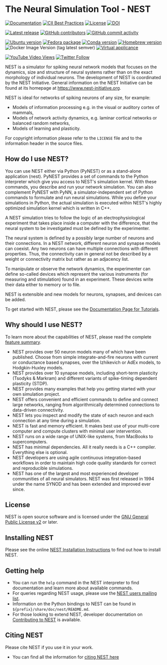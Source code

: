 # The Neural Simulation Tool - NEST

[![Documentation](https://img.shields.io/readthedocs/nest-simulator?logo=readthedocs&logo=Read%20the%20Docs&label=Documentation)](https://nest-simulator.org/documentation)
[![CII Best Practices](https://bestpractices.coreinfrastructure.org/projects/2218/badge)](https://bestpractices.coreinfrastructure.org/projects/2218)
[![License](http://img.shields.io/:license-GPLv2+-green.svg)](http://www.gnu.org/licenses/gpl-2.0.html)
[![DOI](https://zenodo.org/badge/DOI/10.5281/zenodo.5886894.svg)](https://doi.org/10.5281/zenodo.5886894)

[![Latest release](https://img.shields.io/github/release/nest/nest-simulator.svg?color=brightgreen&label=latest%20release)](https://github.com/nest/nest-simulator/releases)
[![GitHub contributors](https://img.shields.io/github/contributors/nest/nest-simulator?logo=github)](https://github.com/nest/nest-simulator)
[![GitHub commit activity](https://img.shields.io/github/commit-activity/y/nest/nest-simulator?logo=github&color=%23ff6633)](https://github.com/nest/nest-simulator)

[![Ubuntu version](https://img.shields.io/badge/ubuntu-(PPA)-blue?logo=debian)](https://nest-simulator.readthedocs.io/en/latest/installation/)
[![Fedora package](https://img.shields.io/fedora/v/nest?logo=fedora)](https://src.fedoraproject.org/rpms/nest)
[![Conda version](https://img.shields.io/conda/vn/conda-forge/nest-simulator.svg?logo=conda-forge&logoColor=white)](https://anaconda.org/conda-forge/nest-simulator)
[![Homebrew version](https://img.shields.io/homebrew/v/nest.svg?logo=apple)](https://formulae.brew.sh/formula/nest)
![Docker Image Version (tag latest semver)](https://img.shields.io/docker/v/nestsim/nest/3.4?color=white&label=Docker&logo=docker&logoColor=white)
[![Virtual applicance](https://img.shields.io/badge/VM-v3.4-blue?logo=CodeSandbox)](https://nest-simulator.readthedocs.io/en/latest/installation/livemedia.html#live-media)

[![YouTube Video Views](https://img.shields.io/youtube/views/K7KXmIv6ROY?style=social)](https://www.youtube.com/results?search_query=nest-simulator+neurons)
[![Twitter Follow](https://img.shields.io/twitter/follow/nestsimulator?style=social)](https://twitter.com/nestsimulator)

NEST is a simulator for spiking neural network models that focuses on the
dynamics, size and structure of neural systems rather than on the exact
morphology of individual neurons. The development of NEST is coordinated by the
NEST Initiative. General information on the NEST Initiative can be found at
its homepage at https://www.nest-initiative.org.

NEST is ideal for networks of spiking neurons of any size, for example:

- Models of information processing e.g. in the visual or auditory cortex of
  mammals,
- Models of network activity dynamics, e.g. laminar cortical networks or
  balanced random networks,
- Models of learning and plasticity.

For copyright information please refer to the `LICENSE` file and to the
information header in the source files.

## How do I use NEST?

You can use NEST either via Python (PyNEST) or as a stand-alone application
(nest). PyNEST provides a set of commands to the Python interpreter which give
you access to NEST's simulation kernel. With these commands, you describe and
run your network simulation. You can also complement PyNEST with PyNN, a
simulator-independent set of Python commands to formulate and run neural
simulations. While you define your simulations in Python, the actual simulation
is executed within NEST's highly optimized simulation kernel which is written
in C++.

A NEST simulation tries to follow the logic of an electrophysiological
experiment that takes place inside a computer with the difference, that the
neural system to be investigated must be defined by the experimenter.

The neural system is defined by a possibly large number of neurons and their
connections. In a NEST network, different neuron and synapse models can
coexist. Any two neurons can have multiple connections with different
properties. Thus, the connectivity can in general not be described by a weight
or connectivity matrix but rather as an adjacency list.

To manipulate or observe the network dynamics, the experimenter can define
so-called devices which represent the various instruments (for measuring and
stimulation) found in an experiment. These devices write their data either to
memory or to file.

NEST is extensible and new models for neurons, synapses, and devices can be
added.

To get started with NEST, please see the [Documentation Page for
Tutorials](https://www.nest-simulator.org/documentation/).

## Why should I use NEST?

To learn more about the capabilities of NEST, please read the complete [feature
summary](https://www.nest-simulator.org/features/).

- NEST provides over 50 neuron models many of which have been published. Choose
  from simple integrate-and-fire neurons with current or conductance based
  synapses, over the Izhikevich or AdEx models, to Hodgkin-Huxley models.
- NEST provides over 10 synapse models, including short-term plasticity
  (Tsodyks & Markram) and different variants of spike-timing dependent
  plasticity (STDP).
- NEST provides many examples that help you getting started with your own
  simulation project.
- NEST offers convenient and efficient commands to define and connect large
  networks, ranging from algorithmically determined connections to data-driven
  connectivity.
- NEST lets you inspect and modify the state of each neuron and each connection
  at any time during a simulation.
- NEST is fast and memory efficient. It makes best use of your multi-core
  computer and compute clusters with minimal user intervention.
- NEST runs on a wide range of UNIX-like systems, from MacBooks to
  supercomputers.
- NEST has minimal dependencies. All it really needs is a C++ compiler.
  Everything else is optional.
- NEST developers are using agile continuous integration-based workflows in
  order to maintain high code quality standards for correct and reproducible
  simulations.
- NEST has one of the largest and most experienced developer communities of all
  neural simulators. NEST was first released in 1994 under the name SYNOD and
  has been extended and improved ever since.

## License

NEST is open source software and is licensed under the [GNU General Public
License v2](https://www.gnu.org/licenses/old-licenses/gpl-2.0.en.html) or
later.

## Installing NEST

Please see the online [NEST Installation Instructions](http://www.nest-simulator.org/installation)
to find out how to install NEST.

## Getting help

- You can run the `help` command in the NEST interpreter to find documentation
  and learn more about available commands.
- For queries regarding NEST usage, please use the [NEST users mailing
  list](https://www.nest-initiative.org/mailinglist/).
- Information on the Python bindings to NEST can be found in
  `${prefix}/share/doc/nest/README.md`.
- For those looking to extend NEST, developer documentation on [Contributing to
  NEST](https://nest-simulator.readthedocs.io/en/latest/contribute/index.html) is available.

## Citing NEST

Please cite NEST if you use it in your work.

- You can find all the information for [citing NEST here](https://nest-simulator.readthedocs.io/en/latest/citing-nest.html)


